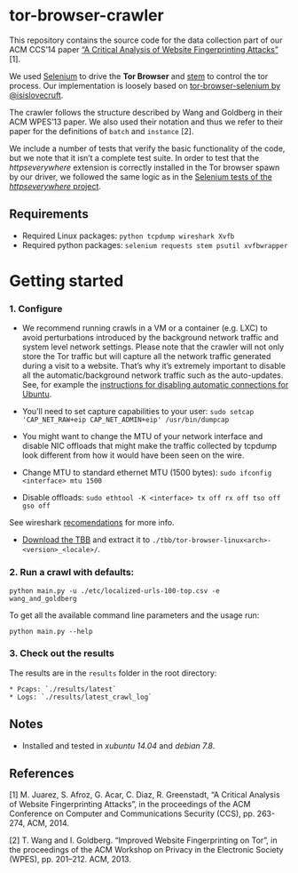 tor-browser-crawler
===============

This repository contains the source code for the data collection part of our ACM CCS’14 paper [“A Critical Analysis of Website Fingerprinting Attacks”](http://homes.esat.kuleuven.be/~mjuarezm/index_files/pdf/ccs14.pdf) [1].

We used [Selenium](https://selenium-python.readthedocs.org/) to drive the **Tor Browser** and [stem](https://stem.torproject.org/) to control the tor process. Our implementation is loosely based on [tor-browser-selenium by  @isislovecruft](https://github.com/isislovecruft/tor-browser-selenium). 

The crawler follows the structure described by Wang and Goldberg in their ACM WPES’13 paper. We also used their notation and thus we refer to their paper for the definitions of `batch` and `instance` [2].

We include a number of tests that verify the basic functionality of the code, but we note that it isn’t a complete test suite. In order to test that the *httpseverywhere* extension is correctly installed in the Tor browser spawn by our driver, we followed the same logic as in the [Selenium tests of the *httpseverywhere* project](https://gitweb.torproject.org/boklm/tor-browser-bundle-testsuite.git/tree/mozmill-tests/tbb-tests/https-everywhere.js ).

Requirements
---------------
* Required Linux packages: ```python tcpdump wireshark Xvfb```
* Required python packages: ```selenium requests stem psutil xvfbwrapper```


# Getting started

### 1. Configure

* We recommend running crawls in a VM or a container (e.g. LXC) to avoid perturbations introduced by the background network traffic and system level network settings. Please note that the crawler will not only store the Tor traffic but will capture all the network traffic generated during a visit to a website. That’s why it’s extremely important to disable all the automatic/background network traffic such as the auto-updates. See, for example the [instructions for disabling automatic connections for Ubuntu](https://help.ubuntu.com/community/AutomaticConnections).

* You’ll need to set capture capabilities to your user: `sudo setcap 'CAP_NET_RAW+eip CAP_NET_ADMIN+eip' /usr/bin/dumpcap`

* You might want to change the MTU of your network interface and disable NIC offloads that might make the traffic collected by tcpdump look different from how it would have been seen on the wire.

 * Change MTU to standard ethernet MTU (1500 bytes): `sudo ifconfig <interface> mtu 1500`

 * Disable offloads: `sudo ethtool -K <interface> tx off rx off tso off gso off`

See wireshark [recomendations](https://wiki.wireshark.org/CaptureSetup/Offloading) for more info.

* [Download the TBB](https://www.torproject.org/download/download.html.en) and extract it to `./tbb/tor-browser-linux<arch>-<version>_<locale>/`.

### 2. Run a crawl with defaults:

```
python main.py -u ./etc/localized-urls-100-top.csv -e wang_and_goldberg
```

To get all the available command line parameters and the usage run:

```
python main.py --help
```

### 3. Check out the results

The results are in the `results` folder in the root directory:

    * Pcaps: `./results/latest`
    * Logs: `./results/latest_crawl_log`


Notes
-------
* Installed and tested in *xubuntu 14.04* and *debian 7.8*.


References
-------------

[1] M. Juarez, S. Afroz, G. Acar, C. Diaz, R. Greenstadt, “A Critical Analysis of Website Fingerprinting Attacks”, in the proceedings of the ACM Conference on Computer and Communications Security (CCS), pp. 263-274, ACM, 2014.

[2] T. Wang and I. Goldberg. “Improved Website Fingerprinting on Tor”, in the proceedings of the ACM Workshop on Privacy in the Electronic Society (WPES), pp. 201–212. ACM, 2013.
